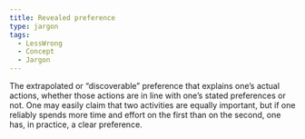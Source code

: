 ```yaml
---
title: Revealed preference
type: jargon
tags:
  - LessWrong
  - Concept
  - Jargon
---
```




The extrapolated or “discoverable” preference that explains one’s actual actions, whether those actions are in line with one’s stated preferences or not. One may easily claim that two activities are equally important, but if one reliably spends more time and effort on the first than on the second, one has, in practice, a clear preference.  
 